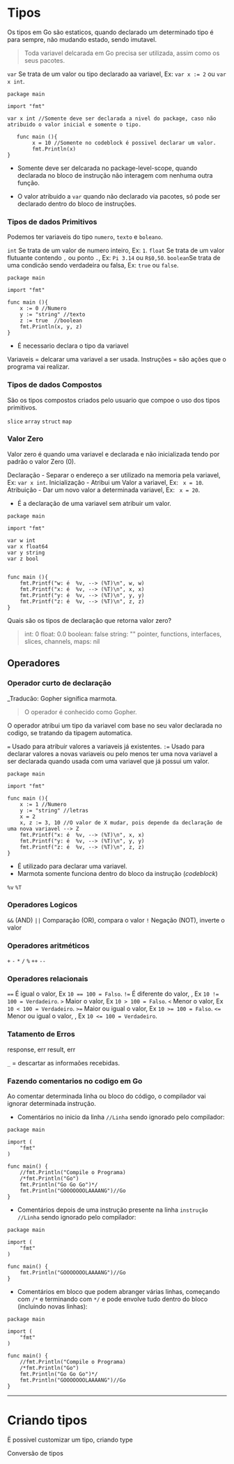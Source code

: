 # Tipos

Os tipos em Go são estaticos, quando declarado um determinado tipo é para sempre, não mudando estado, sendo imutavel.

> Toda variavel delcarada em Go precisa ser utilizada, assim como os seus pacotes.

`var` Se trata de um valor ou tipo declarado aa variavel, Ex: `var x := 2` ou `var x int`.

```
package main

import "fmt"

var x int //Somente deve ser declarada a nivel do package, caso não atribuido o valor inicial e somente o tipo.

   func main (){
		x = 10 //Somente no codeblock é possivel declarar um valor.
		fmt.Println(x)
}
```

- Somente deve ser delcarada no package-level-scope, quando declarada no bloco de instrução não interagem com nenhuma outra função.

- O valor atribuido a `var` quando não declarado via pacotes, só pode ser declarado dentro do bloco de instruções.

### Tipos de dados Primitivos

Podemos ter variaveis do tipo `numero`, `texto` e `boleano`.

`int` Se trata de um valor de numero inteiro, Ex: `1`.
`float` Se trata de um valor flutuante contendo `,` ou ponto `.`, Ex: `Pi 3.14` ou `R$0,50`.
`boolean`Se trata de uma condicão sendo verdadeira ou falsa, Ex: `true` ou `false`.

```
package main

import "fmt"

func main (){
	x := 0 //Numero
	y := "string" //texto
	z := true  //boolean
	fmt.Println(x, y, z)
}
```

- É necessario declara o tipo da variavel

Variaveis = delcarar uma variavel a ser usada.
Instruções = são ações que o programa vai realizar.

### Tipos de dados Compostos

São os tipos compostos criados pelo usuario que compoe o uso dos tipos primitivos.

`slice`
`array`
`struct`
`map`

### Valor Zero

Valor zero é quando uma variavel e declarada e não inicializada tendo por padrão o valor Zero (0).

Declaração - Separar o endereço a ser utilizado na memoria pela variavel, Ex: `var x int`.
Inicialização - Atribui um Valor a variavel, Ex: ` x = 10`.
Atribuição - Dar um novo valor a determinada variavel, Ex: ` x = 20`.

- É a declaração de uma variavel sem atribuir um valor.

```
package main

import "fmt"

var w int
var x float64
var y string
var z bool


func main (){
	fmt.Printf("w: é  %v, --> (%T)\n", w, w)
	fmt.Printf("x: é  %v, --> (%T)\n", x, x)
	fmt.Printf("y: é  %v, --> (%T)\n", y, y)
	fmt.Printf("z: é  %v, --> (%T)\n", z, z)
}

```

Quais são os tipos de declaração que retorna valor zero?

> int: 0
> float: 0.0
> boolean: false
> string: ""
> pointer, functions, interfaces, slices, channels, maps: nil

## Operadores

### Operador curto de declaração

\_Traducão: Gopher significa marmota.

> O operador é conhecido como Gopher.

O operador atribui um tipo da variavel com base no seu valor declarada no codigo, se tratando da tipagem automatica.

`=` Usado para atribuir valores a variaveis já existentes.
`:=` Usado para declarar valores a novas variaveis ou pelo menos ter uma nova variavel a ser declarada quando usada com uma variavel que já possui um valor.

```
package main

import "fmt"

func main (){
	x := 1 //Numero
	y := "string" //letras
	x = 2
	x, z := 3, 10 //O valor de X mudar, pois depende da declaração de uma nova variavel --> Z
	fmt.Printf("x: é  %v, --> (%T)\n", x, x)
	fmt.Printf("y: é  %v, --> (%T)\n", y, y)
	fmt.Printf("z: é  %v, --> (%T)\n", z, z)
}
```

- É utilizado para declarar uma variavel.
- Marmota somente funciona dentro do bloco da instrução (_codeblock_)

`%v`
`%T`

### Operadores Logicos

`&&` (AND)
`||` Comparação (OR), compara o valor
`!` Negação (NOT), inverte o valor

### Operadores aritméticos

`+`
`-`
`*`
`/`
`%`
`++`
`--`

### Operadores relacionais

`==` É igual o valor, Ex `10 == 100 = Falso`.
`!=` É diferente do valor, , Ex `10 != 100 = Verdadeiro`.
`>` Maior o valor, Ex `10 > 100 = Falso`.
`<` Menor o valor, Ex `10 < 100 = Verdadeiro`.
`>=` Maior ou igual o valor, Ex `10 >= 100 = Falso`.
`<=` Menor ou igual o valor, , Ex `10 <= 100 = Verdadeiro`.

### Tatamento de Erros

response, err
result, err

`_` = descartar as informaões recebidas.

### Fazendo comentarios no codigo em Go

Ao comentar determinada linha ou bloco do código, o compilador vai ignorar determinada instrução.

- Comentários no inicio da linha `//Linha` sendo ignorado pelo compilador:

```
package main

import (
	"fmt"
)

func main() {
    //fmt.Println("Compile o Programa)
	/*fmt.Println("Go")
    fmt.Println("Go Go Go")*/
    fmt.Println("GOOOOOOOLAAAANG")//Go
}
```

- Comentários depois de uma instrução presente na linha `instrução //Linha` sendo ignorado pelo compilador:

```
package main

import (
	"fmt"
)

func main() {
    fmt.Println("GOOOOOOOLAAAANG")//Go
}

```

- Comentários em bloco que podem abranger várias linhas, começando com `/*` e terminando com `*/` e pode envolve tudo dentro do bloco (incluindo novas linhas):

```
package main

import (
	"fmt"
)

func main() {
    //fmt.Println("Compile o Programa)
	/*fmt.Println("Go")
    fmt.Println("Go Go Go")*/
    fmt.Println("GOOOOOOOLAAAANG")//Go
}

```

---

# Criando tipos

Ë possivel customizar um tipo, criando
type

Conversão de tipos
